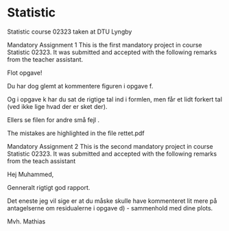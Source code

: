 # Statistic
Statistic course 02323 taken at DTU Lyngby 

Mandatory Assignment 1
This is the first mandatory project in course Statistic 02323. It was submitted and accepted with the following remarks from the teacher assistant. 

Flot opgave!

Du har dog glemt at kommentere figuren i opgave f.

Og i opgave k har du sat de rigtige tal ind i formlen, men får et lidt forkert tal (ved ikke lige hvad der er sket der).

Ellers se filen for andre små fejl .

The mistakes are highlighted in the file rettet.pdf

Mandatory Assignment 2 
This is the second mandatory project in course Statistic 02323. It was submitted and accepted with the following remarks from the teach assistant

Hej Muhammed,

Genneralt rigtigt god rapport.

Det eneste jeg vil sige er at du måske skulle have kommenteret lit mere på antagelserne om residualerne i opgave d) - sammenhold med dine plots.

Mvh.
Mathias
